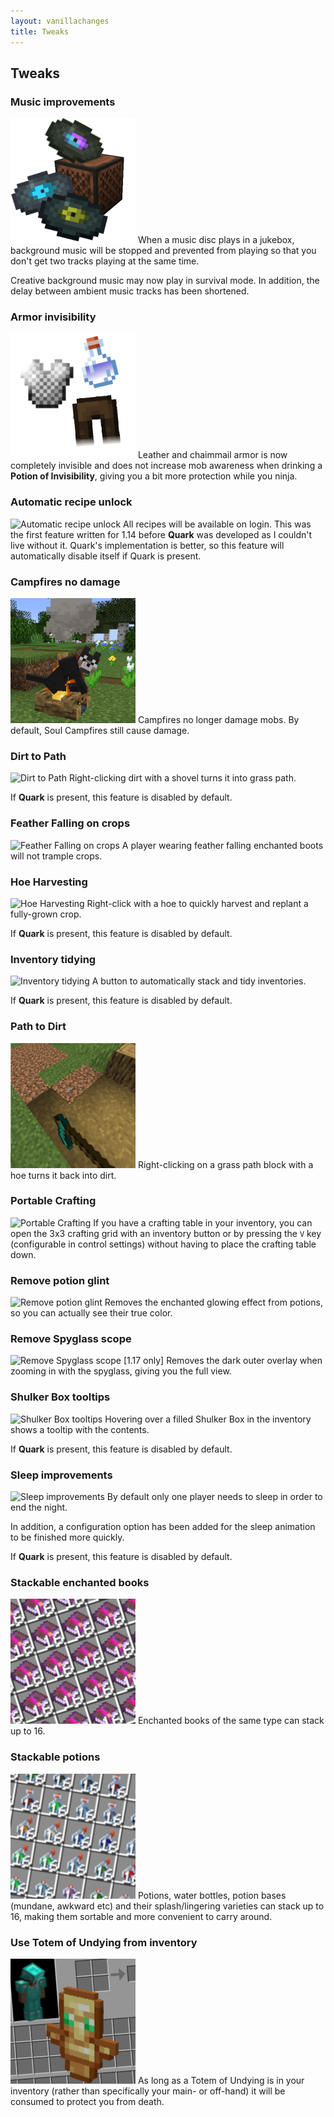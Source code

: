 ```yaml
---
layout: vanillachanges
title: Tweaks
---
```


## Tweaks

### Music improvements
![Music improvements](https://github.com/svenhjol/Charm-Assets/blob/master/web/charm-features/records.png?raw=true)
When a music disc plays in a jukebox, background music will be stopped and prevented from playing so that you don't get two tracks playing at the same time.

Creative background music may now play in survival mode.  In addition, the delay between ambient music tracks has been shortened.

### Armor invisibility
![Armor invisibility](https://github.com/svenhjol/Charm-Assets/blob/master/web/charm-features/armor-invisibility2.png?raw=true)
Leather and chaimmail armor is now completely invisible and does not increase mob awareness when drinking a **Potion of Invisibility**, giving you a bit more protection while you ninja.

### Automatic recipe unlock
![Automatic recipe unlock](https://raw.githubusercontent.com/svenhjol/Charm-Assets/master/web/charm-features/nope.png)
All recipes will be available on login.  This was the first feature written for 1.14 before **Quark** was developed as I couldn't live without it.  Quark's implementation is better, so this feature will automatically disable itself if Quark is present. 

### Campfires no damage
![Campfires no damage](https://github.com/svenhjol/Charm-Assets/blob/master/web/charm-features/campfire-no-damage.png?raw=true)
Campfires no longer damage mobs.
By default, Soul Campfires still cause damage.

### Dirt to Path
![Dirt to Path](https://raw.githubusercontent.com/svenhjol/Charm-Assets/master/web/charm-features/nope.png)
Right-clicking dirt with a shovel turns it into grass path.

If **Quark** is present, this feature is disabled by default.

### Feather Falling on crops
![Feather Falling on crops](https://raw.githubusercontent.com/svenhjol/Charm-Assets/master/web/charm-features/nope.png)
A player wearing feather falling enchanted boots will not trample crops.

### Hoe Harvesting
![Hoe Harvesting](https://raw.githubusercontent.com/svenhjol/Charm-Assets/master/web/charm-features/nope.png)
Right-click with a hoe to quickly harvest and replant a fully-grown crop.

If **Quark** is present, this feature is disabled by default.

### Inventory tidying
![Inventory tidying](https://raw.githubusercontent.com/svenhjol/Charm-Assets/master/web/charm-features/nope.png)
A button to automatically stack and tidy inventories.

If **Quark** is present, this feature is disabled by default.

### Path to Dirt
![Path to Dirt](https://github.com/svenhjol/Charm-Assets/blob/master/web/charm-features/dirt-to-path.png?raw=true)
Right-clicking on a grass path block with a hoe turns it back into dirt.

### Portable Crafting
![Portable Crafting](https://raw.githubusercontent.com/svenhjol/Charm-Assets/master/web/charm-features/nope.png)
If you have a crafting table in your inventory, you can open the 3x3 crafting grid with an inventory button or by pressing the `V` key (configurable in control settings) without having to place the crafting table down.

### Remove potion glint
![Remove potion glint](https://raw.githubusercontent.com/svenhjol/Charm-Assets/master/web/charm-features/nope.png)
Removes the enchanted glowing effect from potions, so you can actually see their true color.

### Remove Spyglass scope
![Remove Spyglass scope](https://raw.githubusercontent.com/svenhjol/Charm-Assets/master/web/charm-features/nope.png)
[1.17 only] Removes the dark outer overlay when zooming in with the spyglass, giving you the full view.

### Shulker Box tooltips
![Shulker Box tooltips](https://raw.githubusercontent.com/svenhjol/Charm-Assets/master/web/charm-features/nope.png)
Hovering over a filled Shulker Box in the inventory shows a tooltip with the contents.

If **Quark** is present, this feature is disabled by default.

### Sleep improvements
![Sleep improvements](https://raw.githubusercontent.com/svenhjol/Charm-Assets/master/web/charm-features/nope.png)
By default only one player needs to sleep in order to end the night.

In addition, a configuration option has been added for the sleep animation to be finished more quickly.

If **Quark** is present, this feature is disabled by default.

### Stackable enchanted books
![Stackable enchanted books](https://github.com/svenhjol/Charm-Assets/blob/master/web/charm-features/stackable-books.png?raw=true)
Enchanted books of the same type can stack up to 16.

### Stackable potions
![Stackable potions](https://github.com/svenhjol/Charm-Assets/blob/master/web/charm-features/stacking-potions.png?raw=true)
Potions, water bottles, potion bases (mundane, awkward etc) and their splash/lingering varieties can stack up to 16, making them sortable and more convenient to carry around.

### Use Totem of Undying from inventory
![Use totem of Undying from inventory](https://github.com/svenhjol/Charm-Assets/blob/master/web/charm-features/totem.png?raw=true)
As long as a Totem of Undying is in your inventory (rather than specifically your main- or off-hand) it will be consumed to protect you from death.
